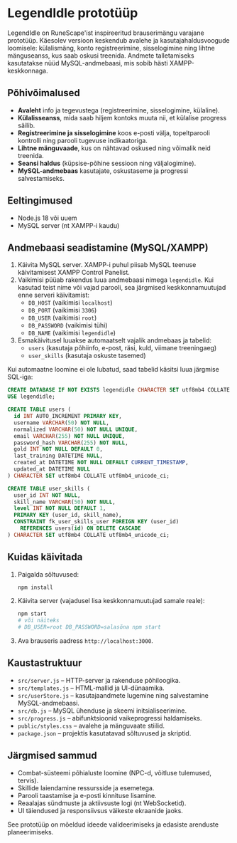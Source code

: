 # LegendIdle prototüüp

LegendIdle on RuneScape'ist inspireeritud brauserimängu varajane prototüüp. Käesolev versioon keskendub avalehe ja kasutajahaldusvoogude loomisele: külalismäng, konto registreerimine, sisselogimine ning lihtne mänguseanss, kus saab oskusi treenida. Andmete talletamiseks kasutatakse nüüd MySQL-andmebaasi, mis sobib hästi XAMPP-keskkonnaga.

## Põhivõimalused

- **Avaleht** info ja tegevustega (registreerimine, sisselogimine, külaline).
- **Külalisseanss**, mida saab hiljem kontoks muuta nii, et külalise progress säilib.
- **Registreerimine ja sisselogimine** koos e-posti välja, topeltparooli kontrolli ning parooli tugevuse indikaatoriga.
- **Lihtne mänguvaade**, kus on nähtavad oskused ning võimalik neid treenida.
- **Seansi haldus** (küpsise-põhine sessioon ning väljalogimine).
- **MySQL-andmebaas** kasutajate, oskustaseme ja progressi salvestamiseks.

## Eeltingimused

- Node.js 18 või uuem
- MySQL server (nt XAMPP-i kaudu)

## Andmebaasi seadistamine (MySQL/XAMPP)

1. Käivita MySQL server. XAMPP-i puhul piisab MySQL teenuse käivitamisest XAMPP Control Panelist.
2. Vaikimisi püüab rakendus luua andmebaasi nimega `legendidle`. Kui kasutad teist nime või vajad parooli, sea järgmised keskkonnamuutujad enne serveri käivitamist:
   - `DB_HOST` (vaikimisi `localhost`)
   - `DB_PORT` (vaikimisi `3306`)
   - `DB_USER` (vaikimisi `root`)
   - `DB_PASSWORD` (vaikimisi tühi)
   - `DB_NAME` (vaikimisi `legendidle`)
3. Esmakäivitusel luuakse automaatselt vajalik andmebaas ja tabelid:
   - `users` (kasutaja põhiinfo, e-post, räsi, kuld, viimane treeningaeg)
   - `user_skills` (kasutaja oskuste tasemed)

Kui automaatne loomine ei ole lubatud, saad tabelid käsitsi luua järgmise SQL-iga:
```sql
CREATE DATABASE IF NOT EXISTS legendidle CHARACTER SET utf8mb4 COLLATE utf8mb4_unicode_ci;
USE legendidle;

CREATE TABLE users (
  id INT AUTO_INCREMENT PRIMARY KEY,
  username VARCHAR(50) NOT NULL,
  normalized VARCHAR(50) NOT NULL UNIQUE,
  email VARCHAR(255) NOT NULL UNIQUE,
  password_hash VARCHAR(255) NOT NULL,
  gold INT NOT NULL DEFAULT 0,
  last_training DATETIME NULL,
  created_at DATETIME NOT NULL DEFAULT CURRENT_TIMESTAMP,
  updated_at DATETIME NULL
) CHARACTER SET utf8mb4 COLLATE utf8mb4_unicode_ci;

CREATE TABLE user_skills (
  user_id INT NOT NULL,
  skill_name VARCHAR(50) NOT NULL,
  level INT NOT NULL DEFAULT 1,
  PRIMARY KEY (user_id, skill_name),
  CONSTRAINT fk_user_skills_user FOREIGN KEY (user_id)
    REFERENCES users(id) ON DELETE CASCADE
) CHARACTER SET utf8mb4 COLLATE utf8mb4_unicode_ci;
```

## Kuidas käivitada

1. Paigalda sõltuvused:
   ```bash
   npm install
   ```
2. Käivita server (vajadusel lisa keskkonnamuutujad samale reale):
   ```bash
   npm start
   # või näiteks
   # DB_USER=root DB_PASSWORD=salasõna npm start
   ```
3. Ava brauseris aadress `http://localhost:3000`.

## Kaustastruktuur

- `src/server.js` – HTTP-server ja rakenduse põhiloogika.
- `src/templates.js` – HTML-mallid ja UI-dünaamika.
- `src/userStore.js` – kasutajaandmete lugemine ning salvestamine MySQL-andmebaasi.
- `src/db.js` – MySQL ühenduse ja skeemi initsialiseerimine.
- `src/progress.js` – abifunktsioonid vaikeprogressi haldamiseks.
- `public/styles.css` – avalehe ja mänguvaate stiilid.
- `package.json` – projektis kasutatavad sõltuvused ja skriptid.

## Järgmised sammud

- Combat-süsteemi põhialuste loomine (NPC-d, võitluse tulemused, tervis).
- Skillide laiendamine ressursside ja esemetega.
- Parooli taastamise ja e-posti kinnituse lisamine.
- Reaalajas sündmuste ja aktiivsuste logi (nt WebSocketid).
- UI täiendused ja responsiivsus väikeste ekraanide jaoks.

See prototüüp on mõeldud ideede valideerimiseks ja edasiste arenduste planeerimiseks.
